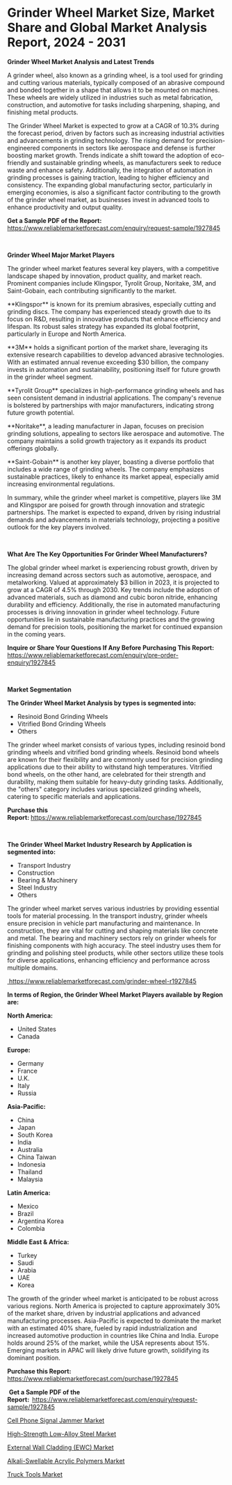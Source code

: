 <p><h1>Grinder Wheel Market Size, Market Share and Global Market Analysis Report, 2024 - 2031</h1></p><p><strong>Grinder Wheel Market Analysis and Latest Trends</strong></p>
<p><p>A grinder wheel, also known as a grinding wheel, is a tool used for grinding and cutting various materials, typically composed of an abrasive compound and bonded together in a shape that allows it to be mounted on machines. These wheels are widely utilized in industries such as metal fabrication, construction, and automotive for tasks including sharpening, shaping, and finishing metal products.</p><p>The Grinder Wheel Market is expected to grow at a CAGR of 10.3% during the forecast period, driven by factors such as increasing industrial activities and advancements in grinding technology. The rising demand for precision-engineered components in sectors like aerospace and defense is further boosting market growth. Trends indicate a shift toward the adoption of eco-friendly and sustainable grinding wheels, as manufacturers seek to reduce waste and enhance safety. Additionally, the integration of automation in grinding processes is gaining traction, leading to higher efficiency and consistency. The expanding global manufacturing sector, particularly in emerging economies, is also a significant factor contributing to the growth of the grinder wheel market, as businesses invest in advanced tools to enhance productivity and output quality.</p></p>
<p><strong>Get a Sample PDF of the Report:&nbsp;</strong> <a href="https://www.reliablemarketforecast.com/enquiry/request-sample/1927845?utm_campaign=1803&utm_medium=2&utm_source=Github&utm_content=ia&utm_term=25102024&utm_id=grinder-wheel">https://www.reliablemarketforecast.com/enquiry/request-sample/1927845</a></p>
<p>&nbsp;</p>
<p><strong>Grinder Wheel Major Market Players</strong></p>
<p><p>The grinder wheel market features several key players, with a competitive landscape shaped by innovation, product quality, and market reach. Prominent companies include Klingspor, Tyrolit Group, Noritake, 3M, and Saint-Gobain, each contributing significantly to the market.</p><p>**Klingspor** is known for its premium abrasives, especially cutting and grinding discs. The company has experienced steady growth due to its focus on R&D, resulting in innovative products that enhance efficiency and lifespan. Its robust sales strategy has expanded its global footprint, particularly in Europe and North America.</p><p>**3M** holds a significant portion of the market share, leveraging its extensive research capabilities to develop advanced abrasive technologies. With an estimated annual revenue exceeding $30 billion, the company invests in automation and sustainability, positioning itself for future growth in the grinder wheel segment.</p><p>**Tyrolit Group** specializes in high-performance grinding wheels and has seen consistent demand in industrial applications. The company's revenue is bolstered by partnerships with major manufacturers, indicating strong future growth potential.</p><p>**Noritake**, a leading manufacturer in Japan, focuses on precision grinding solutions, appealing to sectors like aerospace and automotive. The company maintains a solid growth trajectory as it expands its product offerings globally.</p><p>**Saint-Gobain** is another key player, boasting a diverse portfolio that includes a wide range of grinding wheels. The company emphasizes sustainable practices, likely to enhance its market appeal, especially amid increasing environmental regulations.</p><p>In summary, while the grinder wheel market is competitive, players like 3M and Klingspor are poised for growth through innovation and strategic partnerships. The market is expected to expand, driven by rising industrial demands and advancements in materials technology, projecting a positive outlook for the key players involved.</p></p>
<p>&nbsp;</p>
<p><strong>What Are The Key Opportunities For Grinder Wheel Manufacturers?</strong></p>
<p><p>The global grinder wheel market is experiencing robust growth, driven by increasing demand across sectors such as automotive, aerospace, and metalworking. Valued at approximately $3 billion in 2023, it is projected to grow at a CAGR of 4.5% through 2030. Key trends include the adoption of advanced materials, such as diamond and cubic boron nitride, enhancing durability and efficiency. Additionally, the rise in automated manufacturing processes is driving innovation in grinder wheel technology. Future opportunities lie in sustainable manufacturing practices and the growing demand for precision tools, positioning the market for continued expansion in the coming years.</p></p>
<p><strong>Inquire or Share Your Questions If Any Before Purchasing This Report:</strong> <a href="https://www.reliablemarketforecast.com/enquiry/pre-order-enquiry/1927845?utm_campaign=1803&utm_medium=2&utm_source=Github&utm_content=ia&utm_term=25102024&utm_id=grinder-wheel">https://www.reliablemarketforecast.com/enquiry/pre-order-enquiry/1927845</a></p>
<p>&nbsp;</p>
<p><strong>Market Segmentation</strong></p>
<p><strong>The Grinder Wheel Market Analysis by types is segmented into:</strong></p>
<p><ul><li>Resinoid Bond Grinding Wheels</li><li>Vitrified Bond Grinding Wheels</li><li>Others</li></ul></p>
<p><p>The grinder wheel market consists of various types, including resinoid bond grinding wheels and vitrified bond grinding wheels. Resinoid bond wheels are known for their flexibility and are commonly used for precision grinding applications due to their ability to withstand high temperatures. Vitrified bond wheels, on the other hand, are celebrated for their strength and durability, making them suitable for heavy-duty grinding tasks. Additionally, the "others" category includes various specialized grinding wheels, catering to specific materials and applications.</p></p>
<p><strong>Purchase this Report:&nbsp;</strong><a href="https://www.reliablemarketforecast.com/purchase/1927845?utm_campaign=1803&utm_medium=2&utm_source=Github&utm_content=ia&utm_term=25102024&utm_id=grinder-wheel">https://www.reliablemarketforecast.com/purchase/1927845</a></p>
<p>&nbsp;</p>
<p><strong>The Grinder Wheel Market Industry Research by Application is segmented into:</strong></p>
<p><ul><li>Transport Industry</li><li>Construction</li><li>Bearing & Machinery</li><li>Steel Industry</li><li>Others</li></ul></p>
<p><p>The grinder wheel market serves various industries by providing essential tools for material processing. In the transport industry, grinder wheels ensure precision in vehicle part manufacturing and maintenance. In construction, they are vital for cutting and shaping materials like concrete and metal. The bearing and machinery sectors rely on grinder wheels for finishing components with high accuracy. The steel industry uses them for grinding and polishing steel products, while other sectors utilize these tools for diverse applications, enhancing efficiency and performance across multiple domains.</p></p>
<p><a href="https://www.reliablemarketforecast.com/grinder-wheel-r1927845?utm_campaign=1803&utm_medium=2&utm_source=Github&utm_content=ia&utm_term=25102024&utm_id=grinder-wheel">&nbsp;https://www.reliablemarketforecast.com/grinder-wheel-r1927845</a></p>
<p><strong>In terms of Region, the Grinder Wheel Market Players available by Region are:</strong></p>
<p>
    <p> <strong> North America: </strong>
        <ul>
            <li>United States</li>
            <li>Canada</li>
        </ul>
        </p> 
    <p> <strong> Europe: </strong>
        <ul>
            <li>Germany</li>
            <li>France</li>
            <li>U.K.</li>
            <li>Italy</li>
            <li>Russia</li>
        </ul>
        </p> 
    <p> <strong> Asia-Pacific: </strong>
        <ul>
            <li>China</li>
            <li>Japan</li>
            <li>South Korea</li>
            <li>India</li>
            <li>Australia</li>
            <li>China Taiwan</li>
            <li>Indonesia</li>
            <li>Thailand</li>
            <li>Malaysia</li>
        </ul>
        </p> 
    <p> <strong> Latin America: </strong>
        <ul>
            <li>Mexico</li>
            <li>Brazil</li>
            <li>Argentina Korea</li>
            <li>Colombia</li>
        </ul>
        </p> 
    <p> <strong> Middle East & Africa: </strong>
        <ul>
            <li>Turkey</li>
            <li>Saudi</li>
            <li>Arabia</li>
            <li>UAE</li>
            <li>Korea</li>
        </ul>
    </p>
    </p>
<p><p>The growth of the grinder wheel market is anticipated to be robust across various regions. North America is projected to capture approximately 30% of the market share, driven by industrial applications and advanced manufacturing processes. Asia-Pacific is expected to dominate the market with an estimated 40% share, fueled by rapid industrialization and increased automotive production in countries like China and India. Europe holds around 25% of the market, while the USA represents about 15%. Emerging markets in APAC will likely drive future growth, solidifying its dominant position.</p></p>
<p><strong>Purchase this Report: </strong><a href="https://www.reliablemarketforecast.com/purchase/1927845?utm_campaign=1803&utm_medium=2&utm_source=Github&utm_content=ia&utm_term=25102024&utm_id=grinder-wheel">https://www.reliablemarketforecast.com/purchase/1927845</a></p>
<p>&nbsp;<strong>Get a Sample PDF of the Report:&nbsp;&nbsp;</strong><a href="https://www.reliablemarketforecast.com/enquiry/request-sample/1927845?utm_campaign=1803&utm_medium=2&utm_source=Github&utm_content=ia&utm_term=25102024&utm_id=grinder-wheel">https://www.reliablemarketforecast.com/enquiry/request-sample/1927845</a></p>
<p><strong></strong></p>
<p><p><a href="https://www.linkedin.com/pulse/cell-phone-signal-jammer-market-size-segmentation-trends-growth-qnszc?utm_campaign=1803&utm_medium=2&utm_source=Github&utm_content=ia&utm_term=25102024&utm_id=grinder-wheel">Cell Phone Signal Jammer Market</a></p><p><a href="https://www.linkedin.com/pulse/global-high-strength-low-alloy-steel-market-landscape-future-xszqf?utm_campaign=1803&utm_medium=2&utm_source=Github&utm_content=ia&utm_term=25102024&utm_id=grinder-wheel">High-Strength Low-Alloy Steel Market</a></p><p><a href="https://www.linkedin.com/pulse/external-wall-cladding-ewc-market-shifts-strategic-analysis-zygnf?utm_campaign=1803&utm_medium=2&utm_source=Github&utm_content=ia&utm_term=25102024&utm_id=grinder-wheel">External Wall Cladding (EWC) Market</a></p><p><a href="https://www.linkedin.com/pulse/alkali-swellable-acrylic-polymers-market-research-report-2024-4ietf?utm_campaign=1803&utm_medium=2&utm_source=Github&utm_content=ia&utm_term=25102024&utm_id=grinder-wheel">Alkali-Swellable Acrylic Polymers Market</a></p><p><a href="https://github.com/JubayerMia832/Market-Research-Report-List-1/blob/main/truck-tools-market.md?utm_campaign=1803&utm_medium=2&utm_source=Github&utm_content=ia&utm_term=25102024&utm_id=grinder-wheel">Truck Tools Market</a></p></p>